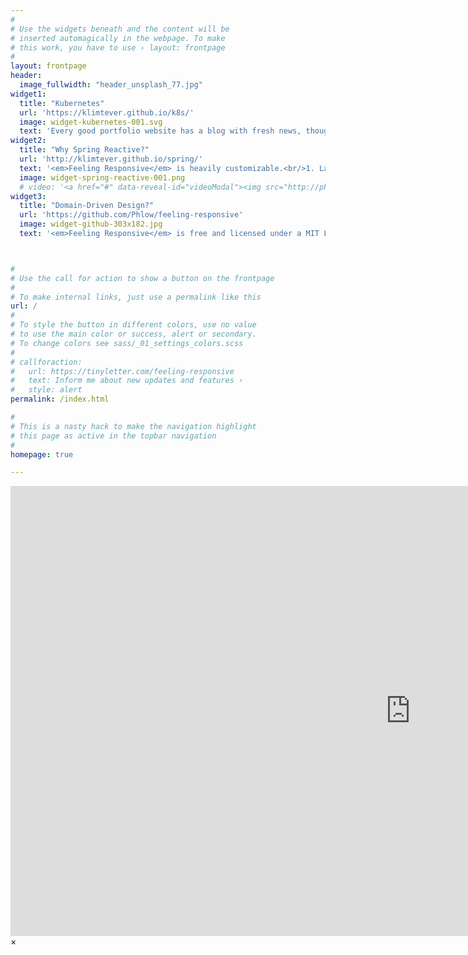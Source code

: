 ```yaml
---
#
# Use the widgets beneath and the content will be
# inserted automagically in the webpage. To make
# this work, you have to use › layout: frontpage
#
layout: frontpage
header:
  image_fullwidth: "header_unsplash_77.jpg"
widget1:
  title: "Kubernetes"
  url: 'https://klimtever.github.io/k8s/'
  image: widget-kubernetes-001.svg
  text: 'Every good portfolio website has a blog with fresh news, thoughts and develop&shy;ments of your activities. <em>Feeling Responsive</em> offers you a fully functional blog with an archive page to give readers a quick overview of all your posts.'
widget2:
  title: "Why Spring Reactive?"
  url: 'http://klimtever.github.io/spring/'
  text: '<em>Feeling Responsive</em> is heavily customizable.<br/>1. Language-Support :)<br/>2. Optimized for speed and it&#39;s responsive.<br/>3. Built on <a href="http://foundation.zurb.com/">Foundation Framework</a>.<br/>4. Seven different Headers.<br/>5. Customizable navigation, footer,...'
  image: widget-spring-reactive-001.png
  # video: '<a href="#" data-reveal-id="videoModal"><img src="http://phlow.github.io/feeling-responsive/images/start-video-feeling-responsive-302x182.jpg" width="302" height="182" alt=""/></a>'
widget3:
  title: "Domain-Driven Design?"
  url: 'https://github.com/Phlow/feeling-responsive'
  image: widget-github-303x182.jpg
  text: '<em>Feeling Responsive</em> is free and licensed under a MIT License. Make it your own and start building. Grab the <a href="https://github.com/Phlow/feeling-responsive/tree/bare-bones-version">Bare-Bones-Version</a> for a fresh start or learn how to use it with the <a href="https://github.com/Phlow/feeling-responsive/tree/gh-pages">education-version</a> with sample posts and images. Then tell me via Twitter <a href="http://twitter.com/phlow">@phlow</a>.'



#
# Use the call for action to show a button on the frontpage
#
# To make internal links, just use a permalink like this
url: /
#
# To style the button in different colors, use no value
# to use the main color or success, alert or secondary.
# To change colors see sass/_01_settings_colors.scss
#
# callforaction:
#   url: https://tinyletter.com/feeling-responsive
#   text: Inform me about new updates and features ›
#   style: alert
permalink: /index.html

#
# This is a nasty hack to make the navigation highlight
# this page as active in the topbar navigation
#
homepage: true

---
```


<div id="videoModal" class="reveal-modal large" data-reveal="">
  <div class="flex-video widescreen vimeo" style="display: block;">
    <iframe width="1280" height="720" src="https://www.youtube.com/embed/3b5zCFSmVvU" frameborder="0" allowfullscreen></iframe>
  </div>
  <a class="close-reveal-modal">&#215;</a>
</div>
